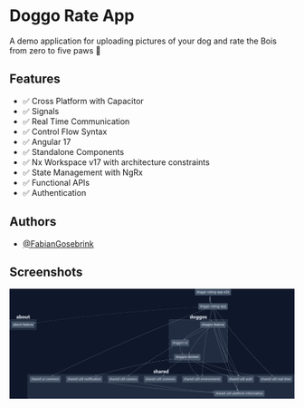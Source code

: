 
# Doggo Rate App

A demo application for uploading pictures of your dog and rate the Bois from zero to five paws 🐾 




## Features

- ✅ Cross Platform with Capacitor  
- ✅ Signals
- ✅ Real Time Communication
- ✅ Control Flow Syntax 
- ✅ Angular 17 
- ✅ Standalone Components 
- ✅ Nx Workspace v17 with architecture constraints
- ✅ State Management with NgRx
- ✅ Functional APIs
- ✅ Authentication


## Authors

- [@FabianGosebrink](https://twitter.com/FabianGosebrink)


## Screenshots

![App Screenshot](.github/graph.png)

